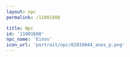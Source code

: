 ```yaml
---
layout: npc
permalink: /11001608

title: Npc
id: '11001608'
npc_name: 'Einos'
icon_url: 'portrait/npc/02010044_anos_p.png'
---
```

